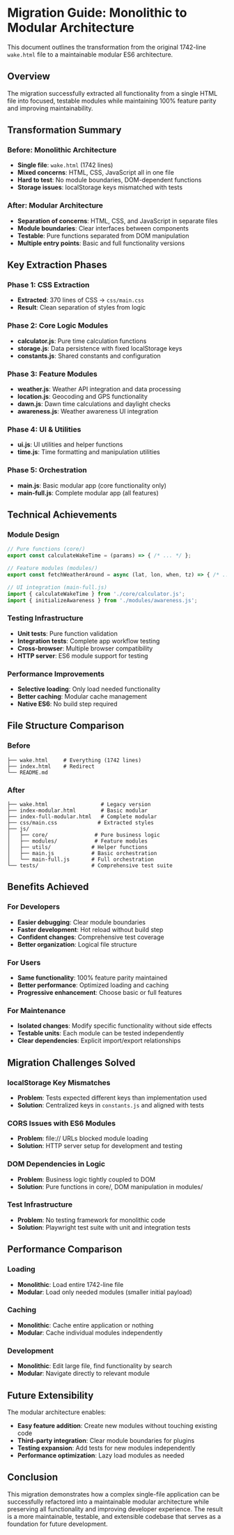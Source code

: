 # Migration Guide: Monolithic to Modular Architecture

This document outlines the transformation from the original 1742-line `wake.html` file to a maintainable modular ES6 architecture.

## Overview

The migration successfully extracted all functionality from a single HTML file into focused, testable modules while maintaining 100% feature parity and improving maintainability.

## Transformation Summary

### Before: Monolithic Architecture
- **Single file**: `wake.html` (1742 lines)
- **Mixed concerns**: HTML, CSS, JavaScript all in one file
- **Hard to test**: No module boundaries, DOM-dependent functions
- **Storage issues**: localStorage keys mismatched with tests

### After: Modular Architecture
- **Separation of concerns**: HTML, CSS, and JavaScript in separate files
- **Module boundaries**: Clear interfaces between components
- **Testable**: Pure functions separated from DOM manipulation
- **Multiple entry points**: Basic and full functionality versions

## Key Extraction Phases

### Phase 1: CSS Extraction
- **Extracted**: 370 lines of CSS → `css/main.css`
- **Result**: Clean separation of styles from logic

### Phase 2: Core Logic Modules
- **calculator.js**: Pure time calculation functions
- **storage.js**: Data persistence with fixed localStorage keys
- **constants.js**: Shared constants and configuration

### Phase 3: Feature Modules
- **weather.js**: Weather API integration and data processing
- **location.js**: Geocoding and GPS functionality
- **dawn.js**: Dawn time calculations and daylight checks
- **awareness.js**: Weather awareness UI integration

### Phase 4: UI & Utilities
- **ui.js**: UI utilities and helper functions
- **time.js**: Time formatting and manipulation utilities

### Phase 5: Orchestration
- **main.js**: Basic modular app (core functionality only)
- **main-full.js**: Complete modular app (all features)

## Technical Achievements

### Module Design
```javascript
// Pure functions (core/)
export const calculateWakeTime = (params) => { /* ... */ };

// Feature modules (modules/)
export const fetchWeatherAround = async (lat, lon, when, tz) => { /* ... */ };

// UI integration (main-full.js)
import { calculateWakeTime } from './core/calculator.js';
import { initializeAwareness } from './modules/awareness.js';
```

### Testing Infrastructure
- **Unit tests**: Pure function validation
- **Integration tests**: Complete app workflow testing
- **Cross-browser**: Multiple browser compatibility
- **HTTP server**: ES6 module support for testing

### Performance Improvements
- **Selective loading**: Only load needed functionality
- **Better caching**: Modular cache management
- **Native ES6**: No build step required

## File Structure Comparison

### Before
```
├── wake.html     # Everything (1742 lines)
├── index.html    # Redirect
└── README.md
```

### After
```
├── wake.html                 # Legacy version
├── index-modular.html        # Basic modular
├── index-full-modular.html   # Complete modular
├── css/main.css             # Extracted styles
├── js/
│   ├── core/               # Pure business logic
│   ├── modules/            # Feature modules
│   ├── utils/             # Helper functions
│   ├── main.js            # Basic orchestration
│   └── main-full.js       # Full orchestration
└── tests/                 # Comprehensive test suite
```

## Benefits Achieved

### For Developers
- **Easier debugging**: Clear module boundaries
- **Faster development**: Hot reload without build step
- **Confident changes**: Comprehensive test coverage
- **Better organization**: Logical file structure

### For Users
- **Same functionality**: 100% feature parity maintained
- **Better performance**: Optimized loading and caching
- **Progressive enhancement**: Choose basic or full features

### For Maintenance
- **Isolated changes**: Modify specific functionality without side effects
- **Testable units**: Each module can be tested independently
- **Clear dependencies**: Explicit import/export relationships

## Migration Challenges Solved

### localStorage Key Mismatches
- **Problem**: Tests expected different keys than implementation used
- **Solution**: Centralized keys in `constants.js` and aligned with tests

### CORS Issues with ES6 Modules
- **Problem**: file:// URLs blocked module loading
- **Solution**: HTTP server setup for development and testing

### DOM Dependencies in Logic
- **Problem**: Business logic tightly coupled to DOM
- **Solution**: Pure functions in core/, DOM manipulation in modules/

### Test Infrastructure
- **Problem**: No testing framework for monolithic code
- **Solution**: Playwright test suite with unit and integration tests

## Performance Comparison

### Loading
- **Monolithic**: Load entire 1742-line file
- **Modular**: Load only needed modules (smaller initial payload)

### Caching
- **Monolithic**: Cache entire application or nothing
- **Modular**: Cache individual modules independently

### Development
- **Monolithic**: Edit large file, find functionality by search
- **Modular**: Navigate directly to relevant module

## Future Extensibility

The modular architecture enables:
- **Easy feature addition**: Create new modules without touching existing code
- **Third-party integration**: Clear module boundaries for plugins
- **Testing expansion**: Add tests for new modules independently
- **Performance optimization**: Lazy load modules as needed

## Conclusion

This migration demonstrates how a complex single-file application can be successfully refactored into a maintainable modular architecture while preserving all functionality and improving developer experience. The result is a more maintainable, testable, and extensible codebase that serves as a foundation for future development.